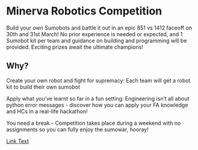 # Minerva Robotics Competition

Build your own Sumobots and battle it out in an epic 851 vs 1412 faceoff on 30th and 31st March! No prior experience is needed or expected, and 1 Sumobot kit per team and guidance on building and programming will be provided. Exciting prizes await the ultimate champions!


## Why?

Create your own robot and fight for supremacy: Each team will get a robot kit to build their own sumobot


Apply what you’ve learnt so far in a fun setting: Engineering isn’t all about python error messages - discover how you can apply your FA knowledge and HCs in a real-life hackathon!


You need a break - Competition takes place during a weekend with no assignments so you can fully enjoy the sumowar, hooray!

[Link Text](https://www.youtube.com/playlist?list=PLr9Mk8Hu8V_WuZmykCYZbqNIy6eePRSwI)
